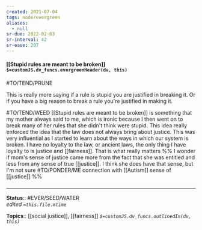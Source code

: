 ```yaml
---
created: 2021-07-04
tags: node/evergreen
aliases:
  - null
sr-due: 2022-02-03
sr-interval: 42
sr-ease: 207
---
```


#### [[Stupid rules are meant to be broken]] `$=customJS.dv_funcs.evergreenHeader(dv, this)`

#TO/TEND/PRUNE 

This is really more saying if a rule is stupid you are justified in breaking it. Or if you have a big reason to break a rule you're justified in making it.

#TO/TEND/WEED 
[[Stupid rules are meant to be broken]] is something that my mother always said to me, which is ironic because I then went on to break many of her rules that she didn't think were stupid. This idea really enforced the idea that the law does not always bring about justice. This was very influential as I started to learn about the ways in which our system is broken. I have no loyalty to the law, or ancient laws, the only thing I have loyalty to is justice and [[fairness]]. That is what really matters
%%
I wonder if mom's sense of justice came more from the fact that she was entitled and less from any sense of true [[justice]]. I think she does have that sense, but I'm not sure 
#TO/PONDER/ME connection with [[Autism]] sense of [[justice]]
%%
### <hr class="footnote"/>

**Status**:: #EVER/SEED/WATER  
*edited `=this.file.mtime`*

**Topics**:: [[social justice]], [[fairness]]
*`$=customJS.dv_funcs.outlinedIn(dv, this)`*
